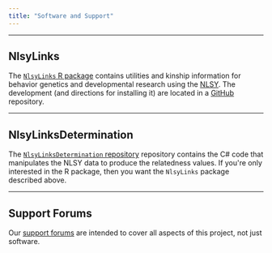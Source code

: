 ```yaml
---
title: "Software and Support"
---
```


***
## NlsyLinks
The [`NlsyLinks` R package](http://cran.r-project.org/web/packages/NlsyLinks/) contains utilities and kinship information for behavior genetics and developmental research using the [NLSY](http://www.bls.gov/nls/).  The development (and directions for installing it) are located in a [GitHub](https://github.com/LiveOak/NlsyLinks) repository.

***
## NlsyLinksDetermination
The [`NlsyLinksDetermination` repository](https://github.com/LiveOak/NlsyLinksDetermination/) repository contains the C# code that manipulates the NLSY data to produce the relatedness values.  If you're only interested in the R package, then you want the `NlsyLinks` package described above.

***
## Support Forums
Our [support forums](https://r-forge.r-project.org/forum/?group_id=1330/) are intended to cover all aspects of this project, not just software.
